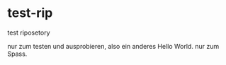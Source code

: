 # test-rip

test riposetory

nur zum testen und ausprobieren, also ein anderes Hello World.
nur zum Spass.
